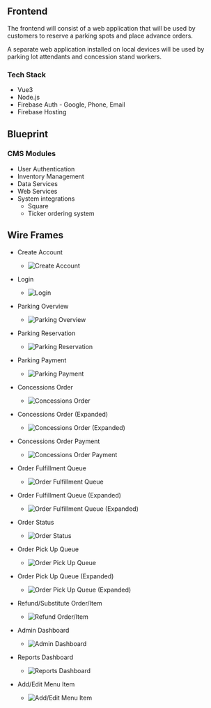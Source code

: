 ## Frontend
The frontend will consist of a web application that will be used by customers to reserve a parking spots and place advance orders. 

A separate web application installed on local devices will be used by parking lot attendants and concession stand workers.

### Tech Stack
- Vue3
- Node.js
- Firebase Auth - Google, Phone, Email
- Firebase Hosting

## Blueprint
### CMS Modules
- User Authentication
- Inventory Management
- Data Services
- Web Services
- System integrations
  - Square
  - Ticker ordering system


## Wire Frames
- Create Account
  - ![Create Account](./wireframes/CreateAccount.png)

- Login
  - ![Login](./wireframes/Login.png)

- Parking Overview
  - ![Parking Overview](./wireframes/ParkingOverview.png)

- Parking Reservation
  - ![Parking Reservation](./wireframes/ParkingReservation.png)

- Parking Payment
  - ![Parking Payment](./wireframes/ParkingPayment.png)

- Concessions Order
  - ![Concessions Order](./wireframes/ConcessionsOrder.png)

- Concessions Order (Expanded)
  - ![Concessions Order (Expanded)](./wireframes/ConcessionsOrderExpanded.png)

- Concessions Order Payment
  - ![Concessions Order Payment](./wireframes/ConcessionsOrderPayment.png)

- Order Fulfillment Queue
  - ![Order Fulfillment Queue](./wireframes/OrderFulfillmentQueue.png)

- Order Fulfillment Queue (Expanded)
  - ![Order Fulfillment Queue (Expanded)](./wireframes/OrderFulfillmentQueueExpanded.png)

- Order Status
  - ![Order Status](./wireframes/OrderStatus.png)

- Order Pick Up Queue
  - ![Order Pick Up Queue](./wireframes/OrderPickUpQueue.png)

- Order Pick Up Queue (Expanded)
  - ![Order Pick Up Queue (Expanded)](./wireframes/OrderPickUpQueueExpanded.png)

- Refund/Substitute Order/Item
  - ![Refund Order/Item](./wireframes/RefundOrderItem.png)

- Admin Dashboard
  - ![Admin Dashboard](./wireframes/AdminDashboard.png)

- Reports Dashboard
  - ![Reports Dashboard](./wireframes/ReportsDashboard.png)

- Add/Edit Menu Item
  - ![Add/Edit Menu Item](./wireframes/AddEditMenuItem.png)

